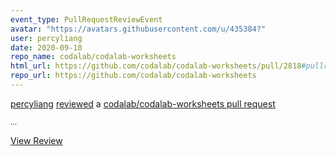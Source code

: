 ```yaml
---
event_type: PullRequestReviewEvent
avatar: "https://avatars.githubusercontent.com/u/435384?"
user: percyliang
date: 2020-09-10
repo_name: codalab/codalab-worksheets
html_url: https://github.com/codalab/codalab-worksheets/pull/2818#pullrequestreview-485515686
repo_url: https://github.com/codalab/codalab-worksheets
---
```


<a href='https://github.com/percyliang' target='_blank'>percyliang</a> <a href='https://github.com/codalab/codalab-worksheets/pull/2818#pullrequestreview-485515686' target='_blank'>reviewed</a> a <a href='https://github.com/codalab/codalab-worksheets/pull/2818' target='_blank'>codalab/codalab-worksheets pull request</a>

<small>...</small>

<a href='https://github.com/codalab/codalab-worksheets/pull/2818#pullrequestreview-485515686' target='_blank'>View Review</a>